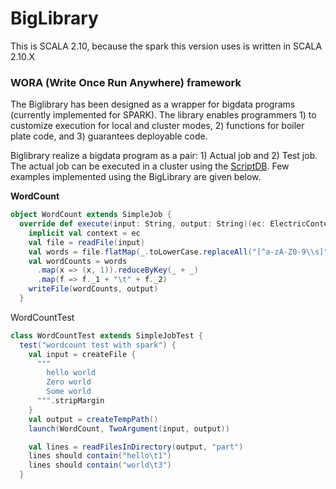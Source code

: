 
# BigLibrary

This is SCALA 2.10, because the spark this version uses is written in SCALA 2.10.X

<h3>WORA (Write Once Run Anywhere) framework</h3>
The Biglibrary has been designed as a wrapper for bigdata programs (currently implemented for SPARK). 
The library enables programmers 1) to customize execution for local and cluster modes, 2) functions for boiler plate code, and 3) guarantees deployable code.

Biglibrary realize a bigdata program as a pair: 1) Actual job and 2) Test job. The actual job can be executed in a cluster using the 
<a href="https://github.com/recipegrace/ScriptDB">ScriptDB</a>.  Few examples implemented using the BigLibrary  are given below.

<b>WordCount</b>


```scala
object WordCount extends SimpleJob {
  override def execute(input: String, output: String)(ec: ElectricContext) = {
    implicit val context = ec
    val file = readFile(input)
    val words = file.flatMap(_.toLowerCase.replaceAll("[^a-zA-Z0-9\\s]", "").split("\\s+"))
    val wordCounts = words
      .map(x => (x, 1)).reduceByKey(_ + _)
      .map(f => f._1 + "\t" + f._2)
    writeFile(wordCounts, output)
  }

```  
WordCountTest 

```scala
class WordCountTest extends SimpleJobTest {
  test("wordcount test with spark") {
    val input = createFile {
      """
        hello world
        Zero world
        Some world
      """.stripMargin
    }
    val output = createTempPath()
    launch(WordCount, TwoArgument(input, output))

    val lines = readFilesInDirectory(output, "part")
    lines should contain("hello\t1")
    lines should contain("world\t3")
  }
```



